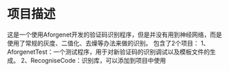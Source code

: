 # 项目描述
这是一个使用Aforgenet开发的验证码识别程序，但是并没有用到神经网络，而是使用了常规的灰度、二值化、去燥等办法来做的识别。
包含了2个项目：
1、AforgenetTest：一个测试程序，用于对新验证码的识别调试以及模板文件的生成。
2、RecogniseCode：识别库，可以添加到项目中使用
